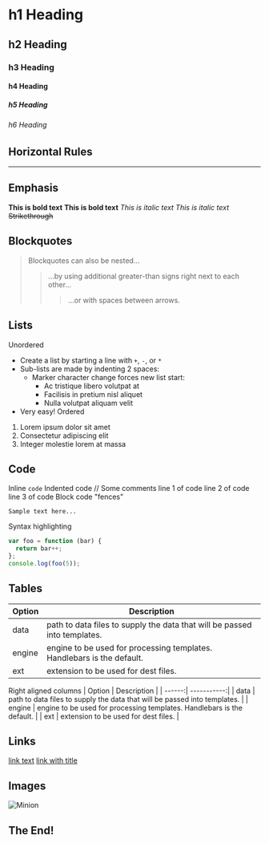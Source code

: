 # h1 Heading

## h2 Heading

### h3 Heading

#### h4 Heading

##### h5 Heading

###### h6 Heading

## Horizontal Rules

---

## Emphasis

**This is bold text**
**This is bold text**
_This is italic text_
_This is italic text_
~~Strikethrough~~

## Blockquotes

> Blockquotes can also be nested...
>
> > ...by using additional greater-than signs right next to each other...
> >
> > > ...or with spaces between arrows.

## Lists

Unordered

- Create a list by starting a line with `+`, `-`, or `*`
- Sub-lists are made by indenting 2 spaces:
  - Marker character change forces new list start:
    - Ac tristique libero volutpat at
    * Facilisis in pretium nisl aliquet
    - Nulla volutpat aliquam velit
- Very easy!
  Ordered

1. Lorem ipsum dolor sit amet
2. Consectetur adipiscing elit
3. Integer molestie lorem at massa

## Code

Inline `code`
Indented code
// Some comments
line 1 of code
line 2 of code
line 3 of code
Block code "fences"

```
Sample text here...
```

Syntax highlighting

```js
var foo = function (bar) {
  return bar++;
};
console.log(foo(5));
```

## Tables

| Option | Description                                                               |
| ------ | ------------------------------------------------------------------------- |
| data   | path to data files to supply the data that will be passed into templates. |
| engine | engine to be used for processing templates. Handlebars is the default.    |
| ext    | extension to be used for dest files.                                      |

Right aligned columns
| Option | Description |
| ------:| -----------:|
| data | path to data files to supply the data that will be passed into templates. |
| engine | engine to be used for processing templates. Handlebars is the default. |
| ext | extension to be used for dest files. |

## Links

[link text](http://dev.nodeca.com)
[link with title](http://nodeca.github.io/pica/demo/ 'title text!')

## Images

![Minion](https://octodex.github.com/images/minion.png)

## The End!
